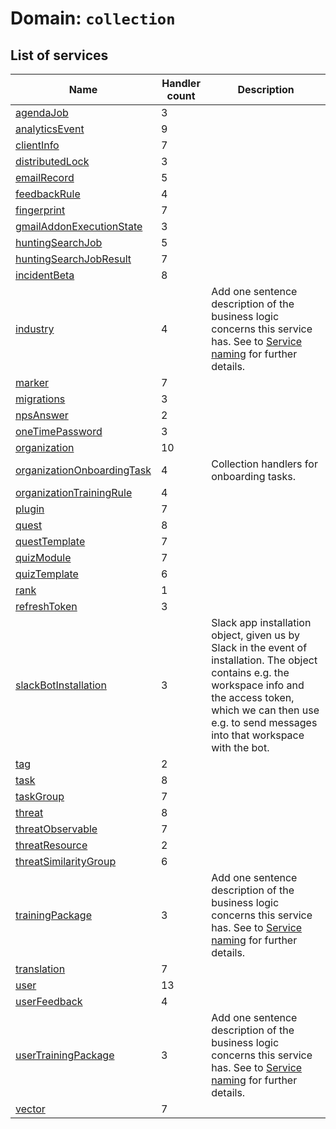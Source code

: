 # Domain: `collection`

<!--- #region short-description --->

<!--- Add one sentence description of the _product_ this domain defines. See to [Domain naming](../README.md#Domains) for further details. --->

<!--- #endregion short-description --->
<!--- DO NOT EDIT UNDER THIS LINE, AUTOGENERATED CONTENT --->

<!---
 The table is generated with a script that is run after handlertree generation.
 You can run the generation manually by running `yarn generate:handlerdocs`
--->

## List of services

| Name                                                                 | Handler count | Description                                                                                                                                                                                                                    |
| -------------------------------------------------------------------- | ------------- | ------------------------------------------------------------------------------------------------------------------------------------------------------------------------------------------------------------------------------ |
| [agendaJob](./agendaJob/README.md)                                   | 3             | <!--- Add one sentence description of the business logic concerns this service has. See to [Service naming](../../README.md#Services) for further details. --->                                                                |
| [analyticsEvent](./analyticsEvent/README.md)                         | 9             | <!--- Add one sentence description of the business logic concerns this service has. See to [Service naming](../../README.md#Services) for further details. --->                                                                |
| [clientInfo](./clientInfo/README.md)                                 | 7             | <!--- Add one sentence description of the business logic concerns this service has. See to [Service naming](../../README.md#Services) for further details. --->                                                                |
| [distributedLock](./distributedLock/README.md)                       | 3             | <!--- Add one sentence description of the business logic concerns this service has. See to [Service naming](../../README.md#Services) for further details. --->                                                                |
| [emailRecord](./emailRecord/README.md)                               | 5             | <!--- Add one sentence description of the business logic concerns this service has. See to [Service naming](../../README.md#Services) for further details. --->                                                                |
| [feedbackRule](./feedbackRule/README.md)                             | 4             | <!--- Add one sentence description of the business logic concerns this service has. See to [Service naming](../../README.md#Services) for further details. --->                                                                |
| [fingerprint](./fingerprint/README.md)                               | 7             | <!--- Add one sentence description of the business logic concerns this service has. See to [Service naming](../../README.md#Services) for further details. --->                                                                |
| [gmailAddonExecutionState](./gmailAddonExecutionState/README.md)     | 3             | <!--- Add one sentence description of the business logic concerns this service has. See to [Service naming](../../README.md#Services) for further details. --->                                                                |
| [huntingSearchJob](./huntingSearchJob/README.md)                     | 5             | <!--- Add one sentence description of the business logic concerns this service has. See to [Service naming](../../README.md#Services) for further details. --->                                                                |
| [huntingSearchJobResult](./huntingSearchJobResult/README.md)         | 7             | <!--- Add one sentence description of the business logic concerns this service has. See to [Service naming](../../README.md#Services) for further details. --->                                                                |
| [incidentBeta](./incidentBeta/README.md)                             | 8             | <!--- Add one sentence description of the business logic concerns this service has. See to [Service naming](../../README.md#Services) for further details. --->                                                                |
| [industry](./industry/README.md)                                     | 4             | Add one sentence description of the business logic concerns this service has. See to [Service naming](../../README.md#Services) for further details.                                                                           |
| [marker](./marker/README.md)                                         | 7             | <!--- Add one sentence description of the business logic concerns this service has. See to [Service naming](../../README.md#Services) for further details. --->                                                                |
| [migrations](./migrations/README.md)                                 | 3             | <!--- Add one sentence description of the business logic concerns this service has. See to [Service naming](../../README.md#Services) for further details. --->                                                                |
| [npsAnswer](./npsAnswer/README.md)                                   | 2             | <!--- Add one sentence description of the business logic concerns this service has. See to [Service naming](../../README.md#Services) for further details. --->                                                                |
| [oneTimePassword](./oneTimePassword/README.md)                       | 3             | <!--- Add one sentence description of the business logic concerns this service has. See to [Service naming](../../README.md#Services) for further details. --->                                                                |
| [organization](./organization/README.md)                             | 10            | <!--- Add one sentence description of the business logic concerns this service has. See to [Service naming](../../README.md#Services) for further details. --->                                                                |
| [organizationOnboardingTask](./organizationOnboardingTask/README.md) | 4             | Collection handlers for onboarding tasks.                                                                                                                                                                                      |
| [organizationTrainingRule](./organizationTrainingRule/README.md)     | 4             | <!--- Add one sentence description of the business logic concerns this service has. See to [Service naming](../../README.md#Services) for further details. --->                                                                |
| [plugin](./plugin/README.md)                                         | 7             | <!--- Add one sentence description of the business logic concerns this service has. See to [Service naming](../../README.md#Services) for further details. --->                                                                |
| [quest](./quest/README.md)                                           | 8             | <!--- Add one sentence description of the business logic concerns this service has. See to [Service naming](../../README.md#Services) for further details. --->                                                                |
| [questTemplate](./questTemplate/README.md)                           | 7             | <!--- Add one sentence description of the business logic concerns this service has. See to [Service naming](../../README.md#Services) for further details. --->                                                                |
| [quizModule](./quizModule/README.md)                                 | 7             | <!--- Add one sentence description of the business logic concerns this service has. See to [Service naming](../../README.md#Services) for further details. --->                                                                |
| [quizTemplate](./quizTemplate/README.md)                             | 6             | <!--- Add one sentence description of the business logic concerns this service has. See to [Service naming](../../README.md#Services) for further details. --->                                                                |
| [rank](./rank/README.md)                                             | 1             | <!--- Add one sentence description of the business logic concerns this service has. See to [Service naming](../../README.md#Services) for further details. --->                                                                |
| [refreshToken](./refreshToken/README.md)                             | 3             | <!--- Add one sentence description of the business logic concerns this service has. See to [Service naming](../../README.md#Services) for further details. --->                                                                |
| [slackBotInstallation](./slackBotInstallation/README.md)             | 3             | Slack app installation object, given us by Slack in the event of installation. The object contains e.g. the workspace info and the access token, which we can then use e.g. to send messages into that workspace with the bot. |
| [tag](./tag/README.md)                                               | 2             | <!--- Add one sentence description of the business logic concerns this service has. See to [Service naming](../../README.md#Services) for further details. --->                                                                |
| [task](./task/README.md)                                             | 8             | <!--- Add one sentence description of the business logic concerns this service has. See to [Service naming](../../README.md#Services) for further details. --->                                                                |
| [taskGroup](./taskGroup/README.md)                                   | 7             | <!--- Add one sentence description of the business logic concerns this service has. See to [Service naming](../../README.md#Services) for further details. --->                                                                |
| [threat](./threat/README.md)                                         | 8             | <!--- Add one sentence description of the business logic concerns this service has. See to [Service naming](../../README.md#Services) for further details. --->                                                                |
| [threatObservable](./threatObservable/README.md)                     | 7             | <!--- Add one sentence description of the business logic concerns this service has. See to [Service naming](../../README.md#Services) for further details. --->                                                                |
| [threatResource](./threatResource/README.md)                         | 2             | <!--- Add one sentence description of the business logic concerns this service has. See to [Service naming](../../README.md#Services) for further details. --->                                                                |
| [threatSimilarityGroup](./threatSimilarityGroup/README.md)           | 6             | <!--- Add one sentence description of the business logic concerns this service has. See to [Service naming](../../README.md#Services) for further details. --->                                                                |
| [trainingPackage](./trainingPackage/README.md)                       | 3             | Add one sentence description of the business logic concerns this service has. See to [Service naming](../../README.md#Services) for further details.                                                                           |
| [translation](./translation/README.md)                               | 7             | <!--- Add one sentence description of the business logic concerns this service has. See to [Service naming](../../README.md#Services) for further details. --->                                                                |
| [user](./user/README.md)                                             | 13            | <!--- Add one sentence description of the business logic concerns this service has. See to [Service naming](../../README.md#Services) for further details. --->                                                                |
| [userFeedback](./userFeedback/README.md)                             | 4             | <!--- Add one sentence description of the business logic concerns this service has. See to [Service naming](../../README.md#Services) for further details. --->                                                                |
| [userTrainingPackage](./userTrainingPackage/README.md)               | 3             | Add one sentence description of the business logic concerns this service has. See to [Service naming](../../README.md#Services) for further details.                                                                           |
| [vector](./vector/README.md)                                         | 7             | <!--- Add one sentence description of the business logic concerns this service has. See to [Service naming](../../README.md#Services) for further details. --->                                                                |
